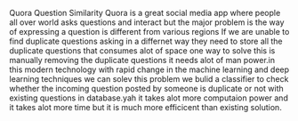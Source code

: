 Quora Question Similarity
 Quora is a great social media app where people all over world asks questions and interact but the major problem is the way of expressing a question is different from various regions 
 If we are unable to find duplicate questions asking in a differnet way they need to store all the duplicate questions that consumes alot of space one way to solve this is manually removing the duplicate questions it needs alot of man power.in this modern technology with rapid change in the machine learning and deep learning techniques we can solev this problem
 we bulid a classifier to check whether the incoming question posted by someone  is duplicate or not with existing questions in database.yah it takes alot more computaion power 
 and it takes alot more time but it is much more efficicent than existing solution.
